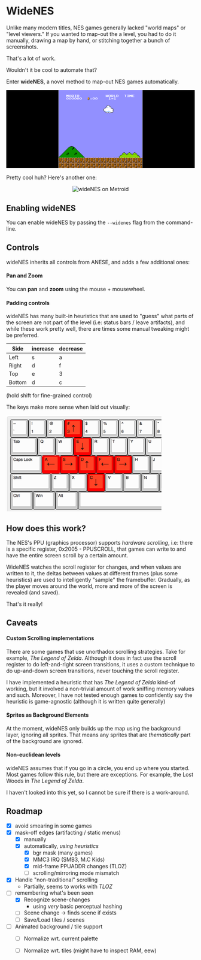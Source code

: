 # WideNES

Unlike many modern titles, NES games generally lacked "world maps" or "level
viewers." If you wanted to map-out the a level, you had to do it manually,
drawing a map by hand, or stitching together a bunch of screenshots.

That's a lot of work.

Wouldn't it be cool to automate that?

Enter **wideNES**, a novel method to map-out NES games automatically.

<p align="center">
  <img src="resources/web/wideNES_smb1.gif" alt="wideNES on SMB1">
</p>

Pretty cool huh? Here's another one:

<p align="center">
  <img src="resources/web/wideNES_metroid.gif" alt="wideNES on Metroid">
</p>

## Enabling wideNES

You can enable wideNES by passing the `--widenes` flag from the command-line.

## Controls

wideNES inherits all controls from ANESE, and adds a few additional ones:

#### Pan and Zoom

You can **pan** and **zoom** using the mouse + mousewheel.

#### Padding controls

wideNES has many built-in heuristics that are used to "guess" what parts of the
screen are not part of the level (i.e: status bars / leave artifacts), and while
these work pretty well, there are times some manual tweaking might be preferred.

 Side   | increase | decrease
--------|----------|-------
 Left   | s        | a
 Right  | d        | f
 Top    | e        | 3
 Bottom | d        | c

(hold shift for fine-grained control)

The keys make more sense when laid out visually:

<img height="256px" src="resources/web/wideNES_controls.png" alt="wideNES keyboard controls">

## How does this work?

The NES's PPU (graphics processor) supports _hardware scrolling_, i.e: there is
a specific register, 0x2005 - PPUSCROLL, that games can write to and have the
entire screen scroll by a certain amount.

WideNES watches the scroll register for changes, and when values are written to
it, the deltas between values at different frames (plus some heuristics) are
used to intelligently "sample" the framebuffer. Gradually, as the player moves
around the world, more and more of the screen is revealed (and saved).

That's it really!

## Caveats

#### Custom Scrolling implementations

There are some games that use unorthadox scrolling strategies. Take for example,
_The Legend of Zelda_. Although it does in fact use the scroll register to do
left-and-right screen transitions, it uses a custom technique to do up-and-down
screen transitions, never touching the scroll register.

I have implemented a heuristic that has _The Legend of Zelda_ kind-of working,
but it involved a non-trivial amount of work sniffing memory values and such.
Moreover, I have not tested enough games to confidently say the heuristic is
game-agnostic (although it is written quite generally)

#### Sprites as Background Elements

At the moment, wideNES only builds up the map using the background layer,
ignoring all sprites. That means any sprites that are _thematically_ part of the
background are ignored.

#### Non-euclidean levels

wideNES assumes that if you go in a circle, you end up where you started.
Most games follow this rule, but there are exceptions. For example, the Lost
Woods in _The Legend of Zelda_.

I haven't looked into this yet, so I cannot be sure if there is a work-around.

## Roadmap

- [x] avoid smearing in some games
- [x] mask-off edges (artifacting / static menus)
  - [x] manually
  - [x] automatically, _using heuristics_
    - [x] bgr mask (many games)
    - [x] MMC3 IRQ (SMB3, M.C Kids)
    - [x] mid-frame PPUADDR changes (TLOZ)
    - [ ] scrolling/mirroring mode mismatch
- [x] Handle "non-traditional" scrolling
  - Partially, seems to works with _TLOZ_
- [ ] remembering what's been seen
  - [x] Recognize scene-changes
    - using _very_ basic perceptual hashing
  - [ ] Scene change -> finds scene if exists
  - [ ] Save/Load tiles / scenes
- [ ] Animated background / tile support
  - [ ] Normalize wrt. current palette
  - [ ] Normalize wrt. tiles (might have to inspect RAM, eew)

